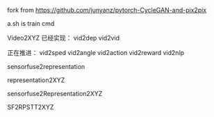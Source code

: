 

fork from https://github.com/junyanz/pytorch-CycleGAN-and-pix2pix

a.sh is train cmd



Video2XYZ
已经实现：
vid2dep vid2vid 

正在推进：
vid2sped vid2angle vid2action vid2reward  vid2nlp  

sensorfuse2representation

representation2XYZ

sensorfuse2Representation2XYZ

SF2RPSTT2XYZ
